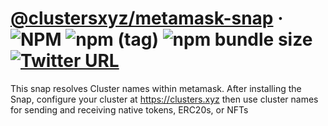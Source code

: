 # [@clustersxyz/metamask-snap](https://clusters.xyz) &middot; ![NPM](https://img.shields.io/npm/l/@clustersxyz/metamask-snap?registry_uri=https%3A%2F%2Fregistry.npmjs.com) ![npm (tag)](https://img.shields.io/npm/v/@clustersxyz/metamask-snap/latest) ![npm bundle size](https://img.shields.io/bundlephobia/min/@clustersxyz/metamask-snap) [![Twitter URL](https://img.shields.io/twitter/url?url=https%3A%2F%2Ftwitter.com%2Fclustersxyz)](https://twitter.com/clustersxyz)


This snap resolves Cluster names within metamask. After installing the Snap, configure your cluster at https://clusters.xyz then use cluster names for sending and receiving native tokens, ERC20s, or NFTs
